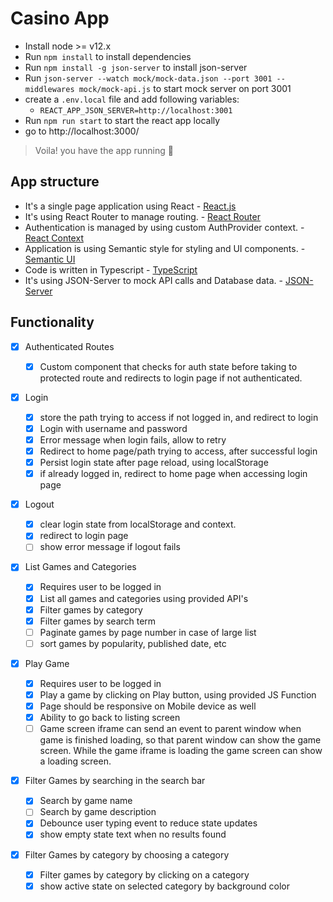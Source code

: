 # Casino App

- Install node >= v12.x
- Run `npm install` to install dependencies
- Run `npm install -g json-server` to install json-server
- Run `json-server --watch mock/mock-data.json --port 3001 --middlewares mock/mock-api.js` to start mock server on port 3001
- create a `.env.local` file and add following variables:
  - `REACT_APP_JSON_SERVER=http://localhost:3001`
- Run `npm run start` to start the react app locally
- go to http://localhost:3000/

> Voila! you have the app running :tada:

## App structure

- It's a single page application using React - [React.js](https://reactjs.org/)
- It's using React Router to manage routing. - [React Router](https://reacttraining.com/react-router/web/guides/quick-start)
- Authentication is managed by using custom AuthProvider context. - [React Context](https://reactjs.org/docs/context.html)
- Application is using Semantic style for styling and UI components. - [Semantic UI](https://react.semantic-ui.com/)
- Code is written in Typescript - [TypeScript](https://www.typescriptlang.org/)
- It's using JSON-Server to mock API calls and Database data. - [JSON-Server](https://github.com/typicode/json-server)

## Functionality

- [x] Authenticated Routes
  - [x] Custom component that checks for auth state before taking to protected route and redirects to login page if not authenticated.
- [x] Login

  - [x] store the path trying to access if not logged in, and redirect to login
  - [x] Login with username and password
  - [x] Error message when login fails, allow to retry
  - [x] Redirect to home page/path trying to access, after successful login
  - [x] Persist login state after page reload, using localStorage
  - [x] if already logged in, redirect to home page when accessing login page

- [x] Logout

  - [x] clear login state from localStorage and context.
  - [x] redirect to login page
  - [ ] show error message if logout fails

- [x] List Games and Categories

  - [x] Requires user to be logged in
  - [x] List all games and categories using provided API's
  - [x] Filter games by category
  - [x] Filter games by search term
  - [ ] Paginate games by page number in case of large list
  - [ ] sort games by popularity, published date, etc

- [x] Play Game

  - [x] Requires user to be logged in
  - [x] Play a game by clicking on Play button, using provided JS Function
  - [x] Page should be responsive on Mobile device as well
  - [x] Ability to go back to listing screen
  - [ ] Game screen iframe can send an event to parent window when game is finished loading, so that parent window can show the game screen. While the game iframe is loading the game screen can show a loading screen.

- [x] Filter Games by searching in the search bar

  - [x] Search by game name
  - [ ] Search by game description
  - [x] Debounce user typing event to reduce state updates
  - [x] show empty state text when no results found

- [x] Filter Games by category by choosing a category

  - [x] Filter games by category by clicking on a category
  - [x] show active state on selected category by background color
